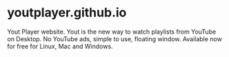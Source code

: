 # youtplayer.github.io

Yout Player website. Yout is the new way to watch playlists from YouTube on Desktop. No YouTube ads, simple to use, floating window. Available now for free for Linux, Mac and Windows.

<img src="http://i.giphy.com/BL9AuNufoqDiU.gif" alt="" />
